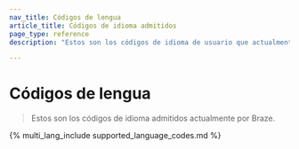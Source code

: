 ```yaml
---
nav_title: Códigos de lengua
article_title: Códigos de idioma admitidos
page_type: reference
description: "Estos son los códigos de idioma de usuario que actualmente admite Braze." 

---
```


# Códigos de lengua

> Estos son los códigos de idioma admitidos actualmente por Braze.

{% multi_lang_include supported_language_codes.md %}
